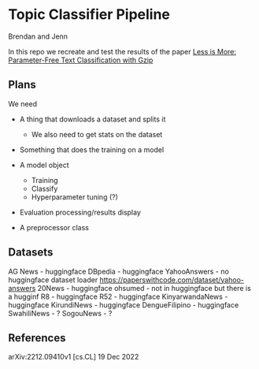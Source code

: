 # Topic Classifier Pipeline
Brendan and Jenn

In this repo we recreate and test the results of the paper [Less is More: Parameter-Free Text Classification with Gzip](https://arxiv.org/abs/2212.09410)

## Plans

We need
* A thing that downloads a dataset and splits it
    * We also need to get stats on the dataset
    
* Something that does the training on a model
* A model object
    * Training
    * Classify
    * Hyperparameter tuning (?)
* Evaluation processing/results display
* A preprocessor class


## Datasets
AG News - huggingface
DBpedia - huggingface
YahooAnswers - no huggingface dataset loader https://paperswithcode.com/dataset/yahoo-answers
20News - huggingface
ohsumed - not in huggingface but there is a hugginf
R8 - huggingface
R52 - huggingface
KinyarwandaNews - huggingface
KirundiNews - huggingface
DengueFilipino - huggingface
SwahiliNews - ?
SogouNews - ?

## References
arXiv:2212.09410v1 [cs.CL] 19 Dec 2022